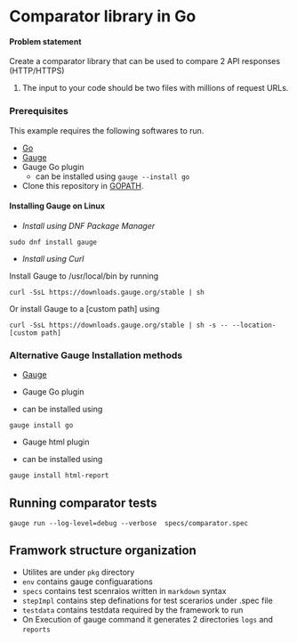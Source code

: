 # Comparator library in Go

#### Problem statement
Create a comparator library that can be used to compare 2 API responses (HTTP/HTTPS)

1. The input to your code should be two files with millions of request URLs.

### Prerequisites

This example requires the following softwares to run.
  * [Go](https://golang.org/)
  * [Gauge](https://docs.gauge.org/getting_started/installing-gauge.html)
  * Gauge Go plugin
    * can be installed using `gauge --install go`
  * Clone this repository in [GOPATH](https://github.com/golang/go/wiki/GOPATH).

#### Installing Gauge on Linux

* *Install using DNF Package Manager*

```sudo dnf install gauge```

* *Install using Curl*

Install Gauge to /usr/local/bin by running

```curl -SsL https://downloads.gauge.org/stable | sh```

Or install Gauge to a [custom path] using

```curl -SsL https://downloads.gauge.org/stable | sh -s -- --location-[custom path]```
### Alternative Gauge Installation methods

* [Gauge](https://docs.gauge.org/getting_started/installing-gauge.html)


 * Gauge Go plugin
  * can be installed using
  ```
  gauge install go
  ```
* Gauge html plugin

* can be installed using
```
gauge install html-report
```

## Running comparator tests
```
gauge run --log-level=debug --verbose  specs/comparator.spec
```

## Framwork structure organization
* Utilites are under `pkg` directory
* `env` contains gauge configuarations
* `specs` contains test scenraios written in `markdown` syntax
* `stepImpl` contains step definations for test scerarios under .spec file
* `testdata` contains testdata required by the framework to run
* On Execution of gauge command it generates 2 directories 	`logs` and `reports`

